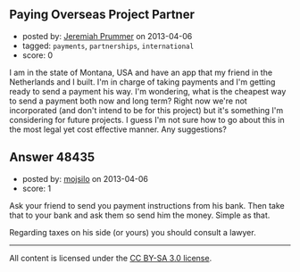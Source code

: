 ## Paying Overseas Project Partner

- posted by: [Jeremiah Prummer](https://stackexchange.com/users/-1/23938-jeremiah-prummer) on 2013-04-06
- tagged: `payments`, `partnerships`, `international`
- score: 0

I am in the state of Montana, USA and have an app that my friend in the Netherlands and I built. I'm in charge of taking payments and I'm getting ready to send a payment his way. I'm wondering, what is the cheapest way to send a payment both now and long term? Right now we're not incorporated (and don't intend to be for this project) but it's something I'm considering for future projects. I guess I'm not sure how to go about this in the most legal yet cost effective manner. Any suggestions? 


## Answer 48435

- posted by: [mojsilo](https://stackexchange.com/users/-1/1826-mojsilo) on 2013-04-06
- score: 1

Ask your friend to send you payment instructions from his bank. Then take that to your bank and ask them so send him the money. Simple as that.

Regarding taxes on his side (or yours) you should consult a lawyer.



---

All content is licensed under the [CC BY-SA 3.0 license](https://creativecommons.org/licenses/by-sa/3.0/).
